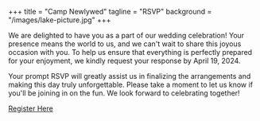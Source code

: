 +++
title = "Camp Newlywed"
tagline = "RSVP"
background = "/images/lake-picture.jpg"
+++

We are delighted to have you as a part of our wedding celebration! Your presence means the world to us, and we can't wait to share this joyous occasion with you. To help us ensure that everything is perfectly prepared for your enjoyment, we kindly request your response by April 19, 2024. 

Your prompt RSVP will greatly assist us in finalizing the arrangements and making this day truly unforgettable. Please take a moment to let us know if you'll be joining in on the fun. We look forward to celebrating together!


<a href="#" class="button">Register Here</a>
